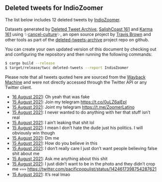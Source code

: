 ## Deleted tweets for IndioZoomer

The list below includes 12 deleted tweets by
[IndioZoomer](https://twitter.com/IndioZoomer).



Datasets generated by [Deleted Tweet Archive](https://twitter.com/deletedtweet161), 
[SalishCoast 161](https://twitter.com/SalishCoastA) and [Karma 161](https://twitter.com/KarmaOneSixOne) 
using ✨[cancel-culture](https://github.com/travisbrown/cancel-culture)✨, an open source project by 
[Travis Brown](https://twitter.com/travisbrown) and other tools as part of the 
[deleted-tweets-archive](https://github.com/salcoast/deleted-tweets-archive/) project repo on github.

You can create your own updated version of this document by checking out and configuring the
repository and then running the following commands:

```bash
$ cargo build --release
$ target/release/twcc deleted-tweets --report IndioZoomer
```

Please note that all tweets quoted here are sourced from the
[Wayback Machine](https://web.archive.org) and were not directly accessed through the Twitter API or
any Twitter client.

* [16 August 2021](https://web.archive.org/web/20210816003729/https://twitter.com/IndioZoomer/status/1427066873795985413): Oh yeah that was fake <!--1427066873795985413-->
* [15 August 2021](https://web.archive.org/web/20210815232414/https://twitter.com/IndioZoomer/status/1427048518133469187): Join my telegram https://t.co/0uLZ6ajEpI <!--1427048518133469187-->
* [15 August 2021](https://web.archive.org/web/20210815231044/https://twitter.com/IndioZoomer/status/1427045087104671747): Joint my telegram https://t.me/ZoomerLatino <!--1427045087104671747-->
* [15 August 2021](https://web.archive.org/web/20210815224526/https://twitter.com/IndioZoomer/status/1427038699183869954): I never wanted to do anything with her that stuff isn’t real <!--1427038699183869954-->
* [15 August 2021](https://web.archive.org/web/20210815224236/https://twitter.com/IndioZoomer/status/1427037998491766787): I ain’t leaking that shit lol <!--1427037998491766787-->
* [15 August 2021](https://web.archive.org/web/20210815223526/https://twitter.com/IndioZoomer/status/1427036198598549505): I mean I don’t hate the dude just his politics. I will obviously win though <!--1427036198598549505-->
* [15 August 2021](https://web.archive.org/web/20210815222443/https://twitter.com/IndioZoomer/status/1427033477292113920): Dm me <!--1427033477292113920-->
* [15 August 2021](https://web.archive.org/web/20210815222404/https://twitter.com/IndioZoomer/status/1427033307221532681): How do you believe in this <!--1427033307221532681-->
* [15 August 2021](https://web.archive.org/web/20210815220709/https://twitter.com/IndioZoomer/status/1427029088791896064): I don’t really care I just don’t want people believing false shit about me <!--1427029088791896064-->
* [15 August 2021](https://web.archive.org/web/20210815220238/https://twitter.com/IndioZoomer/status/1427027943591747588): Ask me anything about this shit <!--1427027943591747588-->
* [15 August 2021](https://web.archive.org/web/20210815215952/https://twitter.com/IndioZoomer/status/1427027277142011905): I just didn’t want to be in the photo and they didn’t crop me 💀💀💀 https://twitter.com/pacificpopulist/status/1424617398754287621 <!--1427027277142011905-->
* [15 August 2021](https://web.archive.org/web/20210815220007/https://twitter.com/IndioZoomer/status/1427027195558600713): It’s real lmao <!--1427027195558600713-->
